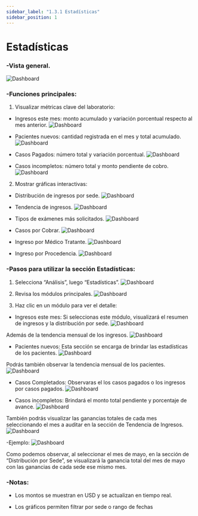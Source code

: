 ```yaml
---
sidebar_label: "1.3.1 Estadísticas"
sidebar_position: 1
---
```


# Estadísticas

### -Vista general.
![Dashboard](/img/img_solhub/exp.pro.1.3.1.estadisticas/1.png)

### -Funciones principales:

1. Visualizar métricas clave del laboratorio:

- Ingresos este mes: monto acumulado y variación porcentual respecto al mes anterior.
![Dashboard](/img/img_solhub/exp.pro.1.3.1.estadisticas/2.png)

- Pacientes nuevos: cantidad registrada en el mes y total acumulado.
![Dashboard](/img/img_solhub/exp.pro.1.3.1.estadisticas/3.png)

- Casos Pagados: número total y variación porcentual.
![Dashboard](/img/img_solhub/exp.pro.1.3.1.estadisticas/4.png)

- Casos incompletos: número total y monto pendiente de cobro.
![Dashboard](/img/img_solhub/exp.pro.1.3.1.estadisticas/5.png)

2. Mostrar gráficas interactivas:

- Distribución de ingresos por sede.
![Dashboard](/img/img_solhub/exp.pro.1.3.1.estadisticas/6.png)

- Tendencia de ingresos.
![Dashboard](/img/img_solhub/exp.pro.1.3.1.estadisticas/7.png)

- Tipos de exámenes más solicitados.
![Dashboard](/img/img_solhub/exp.pro.1.3.1.estadisticas/8.png)

- Casos por Cobrar. 
![Dashboard](/img/img_solhub/exp.pro.1.3.1.estadisticas/9.png)

- Ingreso por Médico Tratante.
![Dashboard](/img/img_solhub/exp.pro.1.3.1.estadisticas/10.png)

- Ingreso por Procedencia. 
![Dashboard](/img/img_solhub/exp.pro.1.3.1.estadisticas/11.png)

### -Pasos para utilizar la sección Estadísticas:

1. Selecciona “Análisis”, luego “Estadísticas”.
![Dashboard](/img/img_solhub/exp.pro.1.3.1.estadisticas/12.png)

2. Revisa los módulos principales.
![Dashboard](/img/img_solhub/exp.pro.1.3.1.estadisticas/13.png)

3. Haz clic en un módulo para ver el detalle:

- Ingresos este mes: Si seleccionas este módulo, visualizará el resumen de ingresos y la distribución por sede.
![Dashboard](/img/img_solhub/exp.pro.1.3.1.estadisticas/14.png)

Además de la tendencia mensual de los ingresos.
![Dashboard](/img/img_solhub/exp.pro.1.3.1.estadisticas/15.png)

- Pacientes nuevos: Esta sección se encarga de brindar las estadísticas de los pacientes.
![Dashboard](/img/img_solhub/exp.pro.1.3.1.estadisticas/16.png)

Podrás también observar la tendencia mensual de los pacientes. 
![Dashboard](/img/img_solhub/exp.pro.1.3.1.estadisticas/17.png)

- Casos Completados: Observaras el los casos pagados o los ingresos por casos pagados.
![Dashboard](/img/img_solhub/exp.pro.1.3.1.estadisticas/18.png)

- Casos incompletos: Brindará el monto total pendiente y porcentaje de avance.
![Dashboard](/img/img_solhub/exp.pro.1.3.1.estadisticas/19.png)

También podrás visualizar las ganancias totales de cada mes seleccionando el mes a auditar en la sección de Tendencia de Ingresos.
![Dashboard](/img/img_solhub/exp.pro.1.3.1.estadisticas/20.png)

-Ejemplo:
![Dashboard](/img/img_solhub/exp.pro.1.3.1.estadisticas/21.png)

Como podemos observar, al seleccionar el mes de mayo, en la sección de “Distribución por Sede”, se visualizará la ganancia total del mes de mayo con las ganancias de cada sede ese mismo mes.

### -Notas:

- Los montos se muestran en USD y se actualizan en tiempo real.


- Los gráficos permiten filtrar por sede o rango de fechas
